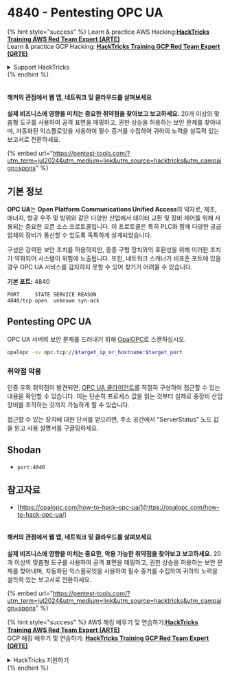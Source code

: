 # 4840 - Pentesting OPC UA

{% hint style="success" %}
Learn & practice AWS Hacking:<img src="/.gitbook/assets/arte.png" alt="" data-size="line">[**HackTricks Training AWS Red Team Expert (ARTE)**](https://training.hacktricks.xyz/courses/arte)<img src="/.gitbook/assets/arte.png" alt="" data-size="line">\
Learn & practice GCP Hacking: <img src="/.gitbook/assets/grte.png" alt="" data-size="line">[**HackTricks Training GCP Red Team Expert (GRTE)**<img src="/.gitbook/assets/grte.png" alt="" data-size="line">](https://training.hacktricks.xyz/courses/grte)

<details>

<summary>Support HackTricks</summary>

* Check the [**subscription plans**](https://github.com/sponsors/carlospolop)!
* **Join the** 💬 [**Discord group**](https://discord.gg/hRep4RUj7f) or the [**telegram group**](https://t.me/peass) or **follow** us on **Twitter** 🐦 [**@hacktricks\_live**](https://twitter.com/hacktricks\_live)**.**
* **Share hacking tricks by submitting PRs to the** [**HackTricks**](https://github.com/carlospolop/hacktricks) and [**HackTricks Cloud**](https://github.com/carlospolop/hacktricks-cloud) github repos.

</details>
{% endhint %}

<figure><img src="/.gitbook/assets/pentest-tools.svg" alt=""><figcaption></figcaption></figure>

#### 해커의 관점에서 웹 앱, 네트워크 및 클라우드를 살펴보세요

**실제 비즈니스에 영향을 미치는 중요한 취약점을 찾아보고 보고하세요.** 20개 이상의 맞춤형 도구를 사용하여 공격 표면을 매핑하고, 권한 상승을 허용하는 보안 문제를 찾아내며, 자동화된 익스플로잇을 사용하여 필수 증거를 수집하여 귀하의 노력을 설득력 있는 보고서로 전환하세요.

{% embed url="https://pentest-tools.com/?utm_term=jul2024&utm_medium=link&utm_source=hacktricks&utm_campaign=spons" %}

## 기본 정보

**OPC UA**는 **Open Platform Communications Unified Access**의 약자로, 제조, 에너지, 항공 우주 및 방위와 같은 다양한 산업에서 데이터 교환 및 장비 제어를 위해 사용되는 중요한 오픈 소스 프로토콜입니다. 이 프로토콜은 특히 PLC와 함께 다양한 공급업체의 장비가 통신할 수 있도록 독특하게 설계되었습니다.

구성은 강력한 보안 조치를 허용하지만, 종종 구형 장치와의 호환성을 위해 이러한 조치가 약화되어 시스템이 위험에 노출됩니다. 또한, 네트워크 스캐너가 비표준 포트에 있을 경우 OPC UA 서비스를 감지하지 못할 수 있어 찾기가 어려울 수 있습니다.

**기본 포트:** 4840
```text
PORT     STATE SERVICE REASON
4840/tcp open  unknown syn-ack
```
## Pentesting OPC UA

OPC UA 서버의 보안 문제를 드러내기 위해 [OpalOPC](https://opalopc.com/)로 스캔하십시오.
```bash
opalopc -vv opc.tcp://$target_ip_or_hostname:$target_port
```
### 취약점 악용

인증 우회 취약점이 발견되면, [OPC UA 클라이언트](https://www.prosysopc.com/products/opc-ua-browser/)를 적절히 구성하여 접근할 수 있는 내용을 확인할 수 있습니다. 이는 단순히 프로세스 값을 읽는 것부터 실제로 중장비 산업 장비를 조작하는 것까지 가능하게 할 수 있습니다.

접근할 수 있는 장치에 대한 단서를 얻으려면, 주소 공간에서 "ServerStatus" 노드 값을 읽고 사용 설명서를 구글링하세요.

## Shodan

* `port:4840`

## 참고자료

* [https://opalopc.com/how-to-hack-opc-ua/](https://opalopc.com/how-to-hack-opc-ua/)

<figure><img src="/.gitbook/assets/pentest-tools.svg" alt=""><figcaption></figcaption></figure>

#### 해커의 관점에서 웹 앱, 네트워크 및 클라우드를 살펴보세요

**실제 비즈니스에 영향을 미치는 중요한, 악용 가능한 취약점을 찾아보고 보고하세요.** 20개 이상의 맞춤형 도구를 사용하여 공격 표면을 매핑하고, 권한 상승을 허용하는 보안 문제를 찾아내며, 자동화된 익스플로잇을 사용하여 필수 증거를 수집하여 귀하의 노력을 설득력 있는 보고서로 전환하세요.

{% embed url="https://pentest-tools.com/?utm_term=jul2024&utm_medium=link&utm_source=hacktricks&utm_campaign=spons" %}

{% hint style="success" %}
AWS 해킹 배우기 및 연습하기:<img src="/.gitbook/assets/arte.png" alt="" data-size="line">[**HackTricks Training AWS Red Team Expert (ARTE)**](https://training.hacktricks.xyz/courses/arte)<img src="/.gitbook/assets/arte.png" alt="" data-size="line">\
GCP 해킹 배우기 및 연습하기: <img src="/.gitbook/assets/grte.png" alt="" data-size="line">[**HackTricks Training GCP Red Team Expert (GRTE)**<img src="/.gitbook/assets/grte.png" alt="" data-size="line">](https://training.hacktricks.xyz/courses/grte)

<details>

<summary>HackTricks 지원하기</summary>

* [**구독 계획**](https://github.com/sponsors/carlospolop) 확인하기!
* **💬 [**Discord 그룹**](https://discord.gg/hRep4RUj7f) 또는 [**텔레그램 그룹**](https://t.me/peass)에 참여하거나, **Twitter** 🐦 [**@hacktricks\_live**](https://twitter.com/hacktricks\_live)**를 팔로우하세요.**
* **[**HackTricks**](https://github.com/carlospolop/hacktricks) 및 [**HackTricks Cloud**](https://github.com/carlospolop/hacktricks-cloud) 깃허브 리포지토리에 PR을 제출하여 해킹 팁을 공유하세요.**

</details>
{% endhint %}
